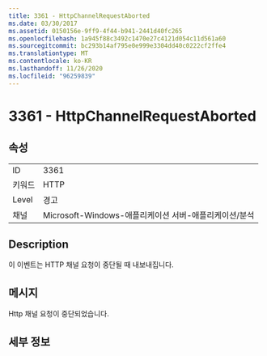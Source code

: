 ```yaml
---
title: 3361 - HttpChannelRequestAborted
ms.date: 03/30/2017
ms.assetid: 0150156e-9ff9-4f44-b941-2441d40fc265
ms.openlocfilehash: 1a945f88c3492c1470e27c4121d054c11d561a60
ms.sourcegitcommit: bc293b14af795e0e999e3304dd40c0222cf2ffe4
ms.translationtype: MT
ms.contentlocale: ko-KR
ms.lasthandoff: 11/26/2020
ms.locfileid: "96259839"
---
```

# <a name="3361---httpchannelrequestaborted"></a>3361 - HttpChannelRequestAborted

## <a name="properties"></a>속성  
  
|||  
|-|-|  
|ID|3361|  
|키워드|HTTP|  
|Level|경고|  
|채널|Microsoft-Windows-애플리케이션 서버-애플리케이션/분석|  
  
## <a name="description"></a>Description  

 이 이벤트는 HTTP 채널 요청이 중단될 때 내보내집니다.  
  
## <a name="message"></a>메시지  

 Http 채널 요청이 중단되었습니다.  
  
## <a name="details"></a>세부 정보

